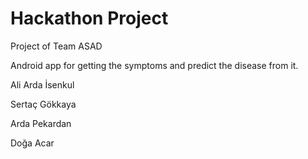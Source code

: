 # Hackathon Project
Project of Team ASAD 

Android app for getting the symptoms and predict the disease from it.

Ali Arda İsenkul

Sertaç Gökkaya

Arda Pekardan

Doğa Acar

